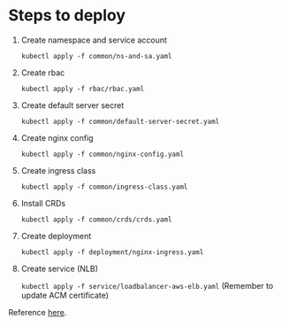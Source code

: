 # Steps to deploy

1. Create namespace and service account

    `kubectl apply -f common/ns-and-sa.yaml`

2. Create rbac

    `kubectl apply -f rbac/rbac.yaml`

3. Create default server secret

    `kubectl apply -f common/default-server-secret.yaml`

4. Create nginx config

    `kubectl apply -f common/nginx-config.yaml`

5. Create ingress class

    `kubectl apply -f common/ingress-class.yaml`


6. Install CRDs

    ```
    kubectl apply -f common/crds/crds.yaml
    ```
    
7. Create deployment

    `kubectl apply -f deployment/nginx-ingress.yaml`

8. Create service (NLB)

    `kubectl apply -f service/loadbalancer-aws-elb.yaml`
    (Remember to update ACM certificate)


Reference [here](https://docs.nginx.com/nginx-ingress-controller/installation/installation-with-manifests/).